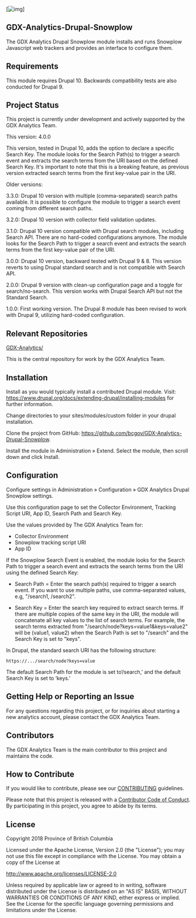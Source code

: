 [![img](https://img.shields.io/badge/Lifecycle-Experimental-339999)]
## GDX-Analytics-Drupal-Snowplow

The GDX Analytics Drupal Snowplow module installs and runs Snowplow 
Javascript web trackers and provides an interface to configure them.
  
## Requirements  

This module requires Drupal 10. Backwards compatibility tests are also conducted for Drupal 9.

## Project Status

This project is currently under development and actively supported by the GDX Analytics Team.

This version: 4.0.0

This version, tested in Drupal 10, adds the option to declare a specific Search Key. The module looks for the Search Path(s) to trigger a search event and extracts the search terms from the URI based on the defined Search Key. It's important to note that this is a breaking feature, as previous version extracted search terms from the first key-value pair in the URI.

Older versions:

3.3.0: Drupal 10 version with multiple (comma-separated) search paths available. It is possible to configure the module to trigger a search event coming from different search paths.

3.2.0: Drupal 10 version with collector field validation updates.

3.1.0: Drupal 10 version compatible with Drupal search modules, including Search API. There are no hard-coded configurations anymore. The module looks for the Search Path to trigger a search event and extracts the search terms from the first key-value pair of the URI.

3.0.0: Drupal 10 version, backward tested with Drupal 9 & 8. This version reverts to using Drupal standard search and is not compatible with Search API.

2.0.0: Drupal 9 version with clean-up configuration page and a toggle for search/no-search. This version works with Drupal Search API but not the Standard Search.

1.0.0: First working version. The Drupal 8 module has been revised to work with Drupal 9, utilizing hard-coded configuration.
  

## Relevant Repositories
[GDX-Analytics/](https://github.com/bcgov/GDX-Analytics/)

This is the central repository for work by the GDX Analytics Team.

## Installation
 
Install as you would typically install a contributed Drupal module. Visit: https://www.drupal.org/docs/extending-drupal/installing-modules for further information.

Change directories to your sites/modules/custom folder in your drupal installation.
  
Clone the project from GitHub: https://github.com/bcgov/GDX-Analytics-Drupal-Snowplow.
  
Install the module in Administration » Extend. Select the module, then scroll down and click Install.

## Configuration

Configure settings in Administration » Configuration » GDX Analytics Drupal Snowplow settings.
    
Use this configuration page to set the Collector Environment, Tracking Script URI, App ID, Search Path and Search Key.

Use the values provided by The GDX Analytics Team for:

- Collector Environment
- Snowplow tracking script URI
- App ID

If the Snowplow Search Event is enabled, the module looks for the Search Path to trigger a search event and extracts the search terms from the URI using the defined Search Key:

- Search Path = Enter the search path(s) required to trigger a search event. If you want to use multiple paths, use comma-separated values, e.g, "/search1, /search2".

- Search Key = Enter the search key required to extract search terms. If there are multiple copies of the same key in the URI, the module will concatenate all key values to the list of search terms. For example, the search terms extracted from "/search/node?keys=value1&keys=value2" will be (value1, value2) when the Search Path is set to "/search" and the Search Key is set to "keys".

In Drupal, the standard search URI has the following structure:

```https://.../search/node?keys=value```

The default Search Path for the module is set to‘/search,’ and the default Search Key is set to ‘keys.’ 

## Getting Help or Reporting an Issue
 
For any questions regarding this project, or for inquiries about starting a new analytics account, please contact the GDX Analytics Team.

## Contributors

The GDX Analytics Team is the main contributor to this project and maintains the code.

## How to Contribute

If you would like to contribute, please see our [CONTRIBUTING](CONTRIBUTING.md) guidelines.

Please note that this project is released with a [Contributor Code of Conduct](CODE_OF_CONDUCT.md). By participating in this project, you agree to abide by its terms.

## License

Copyright 2018 Province of British Columbia

Licensed under the Apache License, Version 2.0 (the "License");
you may not use this file except in compliance with the License.
You may obtain a copy of the License at

   http://www.apache.org/licenses/LICENSE-2.0

Unless required by applicable law or agreed to in writing, software
distributed under the License is distributed on an "AS IS" BASIS,
WITHOUT WARRANTIES OR CONDITIONS OF ANY KIND, either express or implied.
See the License for the specific language governing permissions and limitations under the License.
